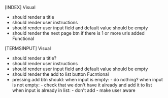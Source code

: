 [INDEX]
 Visual
 - should render a title
 - should render user instructions
 - should render user input field and default value should be empty
 - should render the next page btn if there is 1 or more urls added
 Functional

[TERMSINPUT]
 Visual
 - should render a title?
 - should render user instructions
 - should render user input field and default value should be empty
 - should render the add to list button
 Fucntional
 - pressing add btn should:
        when input is empty:
          - do nothing?
        when input is not empty:
          - check that we don't have it already and add it to list  
        when input is already in list:
          - don't add
          - make user aware


